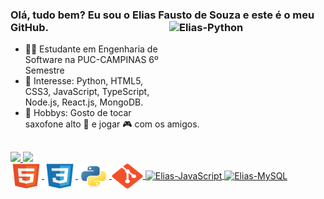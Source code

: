 ### Olá, tudo bem? Eu sou o Elias Fausto de Souza e este é o meu GitHub.<img align="right" alt="Elias-Python" height="150" width="250" src="https://www.mygo.ge/uploads/blog/1584023795.jpg" />

- 👨‍🎓 Estudante em Engenharia de Software na PUC-CAMPINAS 6º Semestre
- 🎯 Interesse: Python, HTML5, CSS3, JavaScript, TypeScript, Node.js, React.js, MongoDB.
- 🎉 Hobbys: Gosto de tocar saxofone alto 🎷 e jogar 🎮 com os amigos.

##

 <div>
  <a href="https://github.com/Elias-FS">
  <img height="150em" src="https://github-readme-stats.vercel.app/api?username=Elias-FS&show_icons=true&theme=dark&include_all_commits=true&count_private=true"/>
  <img height="150em" src="https://github-readme-stats.vercel.app/api/top-langs/?username=Elias-FS&layout=compact&langs_count=7&theme=dark"/>
</div>
 <div>
  <img align="center" alt="Elias-HTML" height="40" width="50" src="https://raw.githubusercontent.com/devicons/devicon/master/icons/html5/html5-original.svg">
  <img align="center" alt="Elias-CSS" height="40" width="50" src="https://raw.githubusercontent.com/devicons/devicon/master/icons/css3/css3-original.svg">
  <img align="center" alt="Elias-Python" height="40" width="50" src="https://raw.githubusercontent.com/devicons/devicon/master/icons/python/python-original.svg">
  <img align="center" alt="Elias-Python" height="40" width="50" src="https://raw.githubusercontent.com/devicons/devicon/master/icons/git/git-original.svg" /> 
 <img align="center" alt="Elias-JavaScript" height="40" width="50" src="https://cdn.jsdelivr.net/gh/devicons/devicon/icons/javascript/javascript-original.svg" />
 <img align="center" alt="Elias-MySQL" height="40" width="50" src="https://cdn.jsdelivr.net/gh/devicons/devicon/icons/mysql/mysql-plain.svg" />
 </div>
 
##
 
